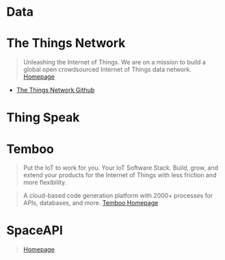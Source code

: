 # Data

# The Things Network

> Unleashing the Internet of Things. We are on a mission to build a global open crowdsourced Internet of Things data network. [Homepage](http://preview.thethingsnetwork.org/)

- [The Things Network Github](https://github.com/TheThingsNetwork/)

# Thing Speak

# Temboo

> Put the IoT to work for you. Your IoT Software Stack. Build, grow, and extend your products for the Internet of Things with less friction and more flexibility.

> A cloud-based code generation platform with 2000+ processes for APIs, databases, and more. [Temboo Homepage](https://temboo.com/)

# SpaceAPI

>   [Homepage](http://spaceapi.net/)
